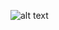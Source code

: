 ![alt text](https://raw.githubusercontent.com/raunaksingh9800/NAS-System/main/IMG/LOGIN%20-%20Desktop.png)
